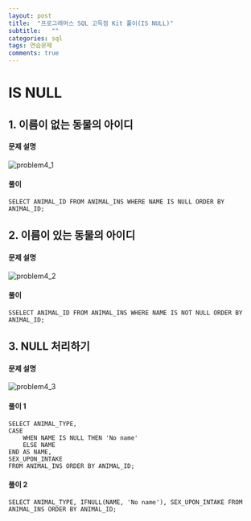 ```yaml
---
layout: post
title:  "프로그래머스 SQL 고득점 Kit 풀이(IS NULL)"
subtitle:   ""
categories: sql
tags: 연습문제
comments: true
---
```


# IS NULL

## 1. 이름이 없는 동물의 아이디
#### 문제 설명
![problem4_1](../../../../assets/img/sql/problem4_1.PNG)
#### 풀이
`SELECT ANIMAL_ID FROM ANIMAL_INS WHERE NAME IS NULL ORDER BY ANIMAL_ID;`  


## 2. 이름이 있는 동물의 아이디
#### 문제 설명
![problem4_2](../../../../assets/img/sql/problem4_2.PNG)
#### 풀이
`SSELECT ANIMAL_ID FROM ANIMAL_INS WHERE NAME IS NOT NULL ORDER BY ANIMAL_ID;`  


## 3. NULL 처리하기
#### 문제 설명
![problem4_3](../../../../assets/img/sql/problem4_3.PNG)
#### 풀이 1
```
SELECT ANIMAL_TYPE,
CASE
    WHEN NAME IS NULL THEN 'No name'
    ELSE NAME
END AS NAME,
SEX_UPON_INTAKE
FROM ANIMAL_INS ORDER BY ANIMAL_ID;  
```

#### 풀이 2
`SELECT ANIMAL_TYPE, IFNULL(NAME, 'No name'), SEX_UPON_INTAKE
FROM ANIMAL_INS ORDER BY ANIMAL_ID;`




